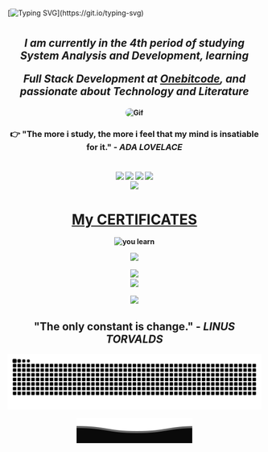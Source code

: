 #
[![Typing SVG](https://readme-typing-svg.herokuapp.com?font=VT323&size=45&pause=1000&color=ff0000&center=true&width=1000&lines=Hello,+I+am+Paulo+Roberto.;+Be+very+welcome.)](https://git.io/typing-svg)
#
<div align="center">
<h2><b><i>I am currently in the 4th period of studying System Analysis and Development, learning
    
 Full Stack Development at [Onebitcode](https://cursos.onebitcode.com/area/vitrine), and passionate about Technology and Literature</i><b/></h2>


<img alt="Gif" height="390" width="870" style="border-radius:50px;"  src="https://user-images.githubusercontent.com/104467309/178572559-8f9a513e-d90b-4a3b-9c13-15dbf61fceb1.gif">
</div>



 <h3 align="center"> 👉 "The more i study, the more i feel that my mind is insatiable for it." 
    - <i>ADA LOVELACE</i></h3>

#

<div align="center">
<img height="150em" src="https://github-profile-summary-cards.vercel.app/api/cards/profile-details?username=paulinrs&theme=radical"/> 
<img height="150em" src="https://github-readme-stats.vercel.app/api?username=paulinrs&show_icons=true&theme=radical&include_all_commits=true&count_private=false&hide_border=true"/> <img height="150em" src="https://github-readme-stats.vercel.app/api/top-langs/?username=paulinrs&layout=compact&langs_count=7&theme=radical&hide_border=true"/> <img height="150em" src="https://github-readme-streak-stats.herokuapp.com/?user=paulinrs&theme=radical&hide_border=true"/>    

<div align="center">
<img src="https://media.giphy.com/media/0TtX2qqpxp3pIafzio/giphy.gif" width="80"> 
 
<br>

#  [My CERTIFICATES](https://github.com/paulinrs/certificados) 

![you learn](https://github.com/paulinrs/paulinrs/assets/104467309/c1849755-cd5b-424b-926e-1dbda84bf33c)


  
<p align="center">
  <img src="https://camo.githubusercontent.com/667a1b5f72fd3bea2f990da4a75cd30b92899281133f8b3cd2d9d6dbfe3d39b2/68747470733a2f2f6d656469612e67697068792e636f6d2f6d656469612f51737347456d706b79454f684243623765312f67697068792e676966" width="100">

<p align="center"> 
<img src="https://img.shields.io/badge/⚙️ Some Tool and Tech I use:-000000?style=""=hyper&logoColor=white" width="450">

<br>

<a href="https://skillicons.dev">
<img src="https://skillicons.dev/icons?i=html,css,js,ts,react,nextjs,nodejs,vscode,github,git" />
</a>
</p>


<img src="https://user-images.githubusercontent.com/104467309/178513487-d1a267ff-4f00-4bf2-85f5-4eb27662bc24.gif" width="250px">

<h2><b> "The only constant is change."  - <i>LINUS TORVALDS</i><b/></h2>


![Snake Animation](https://github.com/paulinrs/paulinrs/blob/output/github-contribution-grid-snake-dark.svg)

![onda](https://raw.githubusercontent.com/dawidolko/dawidolko/f6ca2a27d89dac833266ca9e56c0e485df346635/assets/Bottom_down.svg)

